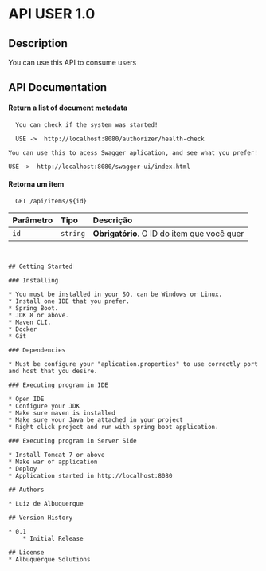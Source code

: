 # API USER 1.0

## Description

You can use this API to consume users

## API Documentation

#### Return a list of document metadata

```http
  You can check if the system was started!
  
  USE ->  http://localhost:8080/authorizer/health-check
```

  ```http
  You can use this to acess Swagger aplication, and see what you prefer!
  
  USE ->  http://localhost:8080/swagger-ui/index.html
  
```

#### Retorna um item

```http
  GET /api/items/${id}
```

| Parâmetro   | Tipo       | Descrição                                   |
| :---------- | :--------- | :------------------------------------------ |
| `id`      | `string` | **Obrigatório**. O ID do item que você quer |

```http


## Getting Started

### Installing

* You must be installed in your SO, can be Windows or Linux.
* Install one IDE that you prefer.
* Spring Boot.
* JDK 8 or above.
* Maven CLI.
* Docker 
* Git

### Dependencies

* Must be configure your "aplication.properties" to use correctly port and host that you desire.

### Executing program in IDE

* Open IDE
* Configure your JDK
* Make sure maven is installed
* Make sure your Java be attached in your project 
* Right click project and run with spring boot application.

### Executing program in Server Side

* Install Tomcat 7 or above
* Make war of application
* Deploy
* Application started in http://localhost:8080

## Authors

* Luiz de Albuquerque

## Version History

* 0.1
    * Initial Release

## License
* Albuquerque Solutions 



